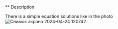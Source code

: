 ** Description


There is a simple equation solutions like in the photo
![Снимок экрана 2024-04-24 120742](https://github.com/alina-west/flutter_2basics/assets/144222854/94dedc3e-e41c-4f05-99b6-64c9240f78ce)
